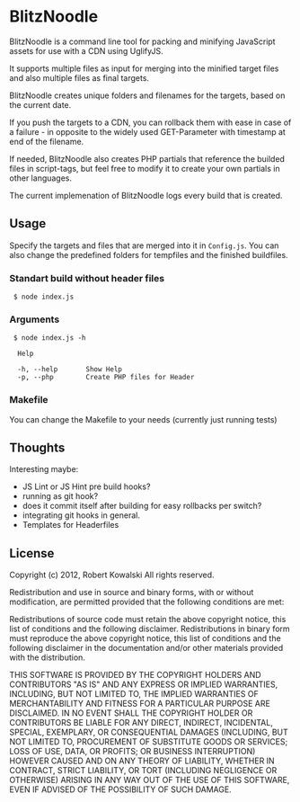 BlitzNoodle
===========


BlitzNoodle is a command line tool for packing and minifying JavaScript assets for use with a CDN using UglifyJS.

It supports multiple files as input for merging into the minified target files and also multiple files as final targets.

BlitzNoodle creates unique folders and filenames for the targets, based on the current date.

If you push the targets to a CDN, you can rollback them with ease in case of a failure - in opposite to the widely used GET-Parameter with timestamp at end of the filename.

If needed, BlitzNoodle also creates PHP partials that reference the builded files in script-tags, but feel free to modify it to create your own partials in other languages.

The current implemenation of BlitzNoodle logs every build that is created.

Usage
-----

Specify the targets and files that are merged into it in ```Config.js```. You can also change the predefined folders for tempfiles and the finished buildfiles.

### Standart build without header files

```
 $ node index.js
```

### Arguments

```
 $ node index.js -h
```

```
  Help

  -h, --help       Show Help
  -p, --php        Create PHP files for Header

```

### Makefile

You can change the Makefile to your needs (currently just running tests)

Thoughts
--------

Interesting maybe: 

 - JS Lint or JS Hint pre build hooks?
 - running as git hook? 
 - does it commit itself after building for easy rollbacks per switch? 
 - integrating git hooks in general. 
 - Templates for Headerfiles

License 
-------

Copyright (c) 2012, Robert Kowalski
All rights reserved.

Redistribution and use in source and binary forms, with or without modification, are permitted provided that the following conditions are met:

Redistributions of source code must retain the above copyright notice, this list of conditions and the following disclaimer.
Redistributions in binary form must reproduce the above copyright notice, this list of conditions and the following disclaimer in the documentation and/or other materials provided with the distribution.


THIS SOFTWARE IS PROVIDED BY THE COPYRIGHT HOLDERS AND CONTRIBUTORS "AS IS" AND ANY EXPRESS OR IMPLIED WARRANTIES, INCLUDING, BUT NOT LIMITED TO, THE IMPLIED WARRANTIES OF MERCHANTABILITY AND FITNESS FOR A PARTICULAR PURPOSE ARE DISCLAIMED. IN NO EVENT SHALL THE COPYRIGHT HOLDER OR CONTRIBUTORS BE LIABLE FOR ANY DIRECT, INDIRECT, INCIDENTAL, SPECIAL, EXEMPLARY, OR CONSEQUENTIAL DAMAGES (INCLUDING, BUT NOT LIMITED TO, PROCUREMENT OF SUBSTITUTE GOODS OR SERVICES; LOSS OF USE, DATA, OR PROFITS; OR BUSINESS INTERRUPTION) HOWEVER CAUSED AND ON ANY THEORY OF LIABILITY, WHETHER IN CONTRACT, STRICT LIABILITY, OR TORT (INCLUDING NEGLIGENCE OR OTHERWISE) ARISING IN ANY WAY OUT OF THE USE OF THIS SOFTWARE, EVEN IF ADVISED OF THE POSSIBILITY OF SUCH DAMAGE.
